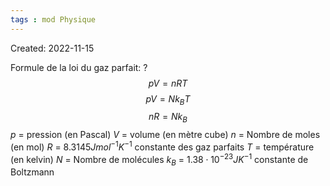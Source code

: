 ```yaml
---
tags : mod Physique
---
```

Created: 2022-11-15

Formule de la loi du gaz parfait:
?
$$pV=nRT$$
$$pV=Nk_{B}T$$
$$nR=Nk_{B}$$
$p$ = pression (en Pascal)
$V$ = volume (en mètre cube)
$n$ = Nombre de moles (en mol)
$R$ = $8.3145 Jmol^{-1}K^{-1}$ constante des gaz parfaits
$T$ = température (en kelvin)
$N$ = Nombre de molécules
$k_{B}$ = $1.38\cdot 10^{-23} JK^{-1}$ constante de Boltzmann
<!--SR:!2022-11-24,1,230-->